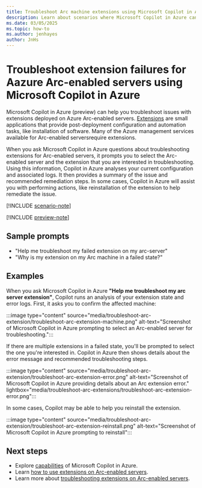 ```yaml
---
title: Troubleshoot Arc machine extensions using Microsoft Copilot in Azure (preview)
description: Learn about scenarios where Microsoft Copilot in Azure can help troubleshoot extension issues on Arc machines
ms.date: 03/05/2025
ms.topic: how-to
ms.author: jenhayes
author: JnHs
---
```


# Troubleshoot extension failures for Aazure Arc-enabled servers using Microsoft Copilot in Azure

Microsoft Copilot in Azure (preview) can help you troubleshoot issues with extensions deployed on Azure Arc-enabled servers. [Extensions](/azure/azure-arc/servers/manage-vm-extensions) are small applications that provide post-deployment configuration and automation tasks, like installation of software. Many of the Azure management services available for Arc-enabled serversrequire extensions.

When you ask Microsoft Copilot in Azure questions about troubleshooting extensions for Arc-enabled servers, it prompts you to select the Arc-enabled server and the extension that you are interested in troubleshooting. Using this information, Copilot in Azure analyses your current configuration and associated logs. It then provides a summary of the issue and recommended remediation steps. In some cases, Copilot in Azure will assist you with performing actions, like reinstallation of the extension to help remediate the issue. 

[!INCLUDE [scenario-note](includes/scenario-note.md)]

[!INCLUDE [preview-note](includes/preview-note.md)]

## Sample prompts

- "Help me troubleshoot my failed extension on my arc-server"
- "Why is my extension on my Arc machine in a failed state?"

## Examples

When you ask Microsoft Copilot in Azure **"Help me troubleshoot my arc server extension"**, Copilot runs an analysis of your extension state and error logs. First, it asks you to confirm the affected machine:

:::image type="content" source="media/troubleshoot-arc-extension/troubleshoot-arc-extension-machine.png" alt-text="Screenshot of Microsoft Copilot in Azure prompting to select an Arc-enabled server for troubleshooting.":::

If there are multiple extensions in a failed state, you'll be prompted to select the one you're interested in. Copilot in Azure then shows details about the error message and recommended troubleshooting steps.

:::image type="content" source="media/troubleshoot-arc-extension/troubleshoot-arc-extension-error.png" alt-text="Screenshot of Microsoft Copilot in Azure providing details about an Arc extension error." lightbox="media/troubleshoot-arc-extensions/troubleshoot-arc-extension-error.png":::

In some cases, Copilot may be able to help you reinstall the extension.

:::image type="content" source="media/troubleshoot-arc-extension/troubleshoot-arc-extension-reinstall.png" alt-text="Screenshot of Microsoft Copilot in Azure prompting to reinstall":::

## Next steps

- Explore [capabilities](capabilities.md) of Microsoft Copilot in Azure.
- Learn [how to use extensions on Arc-enabled servers](/azure/azure-arc/servers/manage-vm-extensions).
- Learn more about [troubleshooting extensions on Arc-enabled servers](/azure/azure-arc/servers/troubleshoot-vm-extensions).
